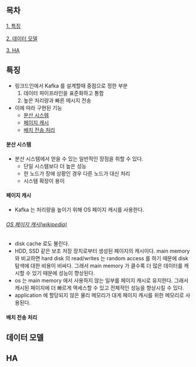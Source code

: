 ## 목차
[1. 특징](#특징)

[2. 데이터 모델](#데이터-모델)

[3. HA](#HA)

## 특징
* 링크드인에서 Kafka 를 설계할때 중점으로 정한 부분
  1. 데이터 파이프라인을 표준화하고 통합
  2. 높은 처리량과 빠른 메시지 전송
* 이에 따라 구현된 기능
  * [분산 시스템](#분산-시스템)
  * [페이지 캐시](#페이지-캐시)
  * [배치 전송 처리](#배치-전송-처리)

#### 분산 시스템
* 분산 시스템에서 얻을 수 있는 일반적인 장점을 취할 수 있다.
  * 단일 시스템보다 더 높은 성능
  * 한 노드가 장애 상황인 경우 다른 노드가 대신 처리
  * 시스템 확장이 용이

#### 페이지 캐시
* Kafka 는 처리량을 높이기 위해 OS 페이지 캐시를 사용한다.

###### [OS 페이지 캐시(wikipedia)](https://en.wikipedia.org/wiki/Page_cache)
* disk cache 로도 불린다.
* HDD, SSD 같은 보조 저장 장치로부터 생성된 페이지의 캐시이다. main memory 와 비교하면 hard disk 의 read/writes 는 random access 를 하기 때문에 disk 탐색에 대한 비용이 비싸다. 그래서 main memory 가 클수록 더 많은 데이터를 캐시할 수 있기 때문에 성능이 향상된다.
* os 는 main memory 에서 사용하지 않는 일부를 페이지 캐시로 유지한다. 그래서 캐시된 페이지에 더 빠르게 액세스할 수 있고 전체적인 성능을 향상시킬 수 있다.
* application 에 할당되지 않은 물리 메모리가 대게 페이지 캐시를 위한 메모리로 사용된다.

#### 배치 전송 처리


## 데이터 모델

## HA
